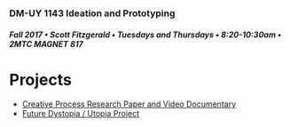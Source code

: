 ### DM-UY 1143 Ideation and Prototyping
##### Fall 2017 • Scott Fitzgerald • Tuesdays and Thursdays • 8:20-10:30am • 2MTC MAGNET 817

# Projects

* [Creative Process Research Paper and Video Documentary](creative_process.md)
* [Future Dystopia / Utopia Project](future.md)
